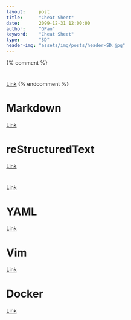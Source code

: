 ```yaml
---
layout:     post
title:      "Cheat Sheet"
date:       2099-12-31 12:00:00
author:     "QPan"
keyword:    "Cheat Sheet"
type:       "SD"
header-img: "assets/img/posts/header-SD.jpg"
---
```


{% comment %}
# [](#header-1)

[Link]()
{% endcomment %}


# [](#header-1)Markdown

[Link](https://github.com/adam-p/markdown-here/wiki/Markdown-Cheatsheet)

# [](#header-1)reStructuredText

[Link](https://github.com/ralsina/rst-cheatsheet/blob/master/rst-cheatsheet.rst)

# [](#header-1)

[Link](http://tug.ctan.org/info/latex-refsheet/LaTeX_RefSheet.pdf)

# [](#header-1)YAML

[Link](https://kapeli.com/cheat_sheets/YAML.docset/Contents/Resources/Documents/index)

# [](#header-1)Vim

[Link](https://vim.rtorr.com/)

# [](#header-1)Docker

[Link](https://github.com/wsargent/docker-cheat-sheet)

